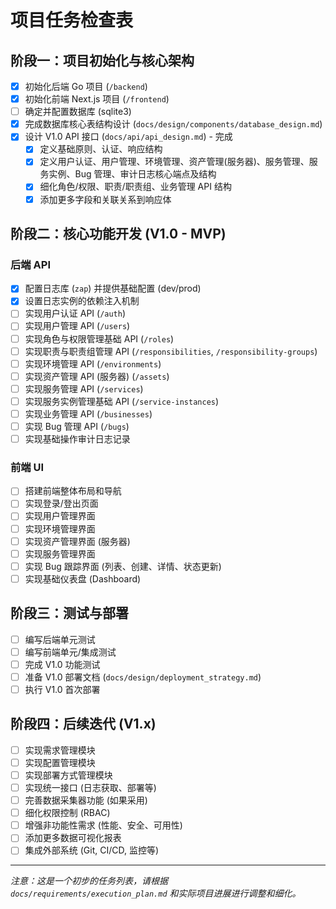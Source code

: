 # 项目任务检查表

## 阶段一：项目初始化与核心架构

-   [x] 初始化后端 Go 项目 (`/backend`)
-   [x] 初始化前端 Next.js 项目 (`/frontend`)
-   [ ] 确定并配置数据库 (sqlite3)
-   [x] 完成数据库核心表结构设计 (`docs/design/components/database_design.md`)
-   [x] 设计 V1.0 API 接口 (`docs/api/api_design.md`) - 完成
    - [x] 定义基础原则、认证、响应结构
    - [x] 定义用户认证、用户管理、环境管理、资产管理(服务器)、服务管理、服务实例、Bug 管理、审计日志核心端点及结构
    - [x] 细化角色/权限、职责/职责组、业务管理 API 结构
    - [x] 添加更多字段和关联关系到响应体

## 阶段二：核心功能开发 (V1.0 - MVP)

### 后端 API

-   [x] 配置日志库 (`zap`) 并提供基础配置 (dev/prod)
-   [x] 设置日志实例的依赖注入机制
-   [ ] 实现用户认证 API (`/auth`)
-   [ ] 实现用户管理 API (`/users`)
-   [ ] 实现角色与权限管理基础 API (`/roles`)
-   [ ] 实现职责与职责组管理 API (`/responsibilities`, `/responsibility-groups`)
-   [ ] 实现环境管理 API (`/environments`)
-   [ ] 实现资产管理 API (服务器) (`/assets`)
-   [ ] 实现服务管理 API (`/services`)
-   [ ] 实现服务实例管理基础 API (`/service-instances`)
-   [ ] 实现业务管理 API (`/businesses`)
-   [ ] 实现 Bug 管理 API (`/bugs`)
-   [ ] 实现基础操作审计日志记录

### 前端 UI

-   [ ] 搭建前端整体布局和导航
-   [ ] 实现登录/登出页面
-   [ ] 实现用户管理界面
-   [ ] 实现环境管理界面
-   [ ] 实现资产管理界面 (服务器)
-   [ ] 实现服务管理界面
-   [ ] 实现 Bug 跟踪界面 (列表、创建、详情、状态更新)
-   [ ] 实现基础仪表盘 (Dashboard)

## 阶段三：测试与部署

-   [ ] 编写后端单元测试
-   [ ] 编写前端单元/集成测试
-   [ ] 完成 V1.0 功能测试
-   [ ] 准备 V1.0 部署文档 (`docs/design/deployment_strategy.md`)
-   [ ] 执行 V1.0 首次部署

## 阶段四：后续迭代 (V1.x)

-   [ ] 实现需求管理模块
-   [ ] 实现配置管理模块
-   [ ] 实现部署方式管理模块
-   [ ] 实现统一接口 (日志获取、部署等)
-   [ ] 完善数据采集器功能 (如果采用)
-   [ ] 细化权限控制 (RBAC)
-   [ ] 增强非功能性需求 (性能、安全、可用性)
-   [ ] 添加更多数据可视化报表
-   [ ] 集成外部系统 (Git, CI/CD, 监控等)

---

*注意：这是一个初步的任务列表，请根据 `docs/requirements/execution_plan.md` 和实际项目进展进行调整和细化。*